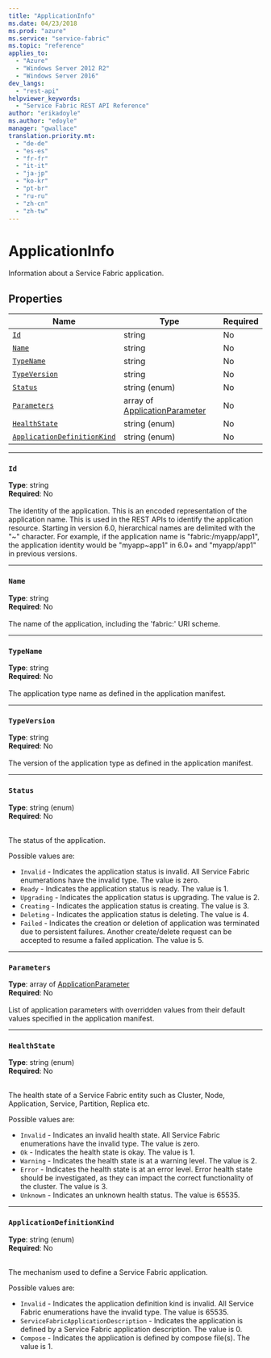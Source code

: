 ```yaml
---
title: "ApplicationInfo"
ms.date: 04/23/2018
ms.prod: "azure"
ms.service: "service-fabric"
ms.topic: "reference"
applies_to: 
  - "Azure"
  - "Windows Server 2012 R2"
  - "Windows Server 2016"
dev_langs: 
  - "rest-api"
helpviewer_keywords: 
  - "Service Fabric REST API Reference"
author: "erikadoyle"
ms.author: "edoyle"
manager: "gwallace"
translation.priority.mt: 
  - "de-de"
  - "es-es"
  - "fr-fr"
  - "it-it"
  - "ja-jp"
  - "ko-kr"
  - "pt-br"
  - "ru-ru"
  - "zh-cn"
  - "zh-tw"
---
```

# ApplicationInfo

Information about a Service Fabric application.

## Properties
| Name | Type | Required |
| --- | --- | --- |
| [`Id`](#id) | string | No |
| [`Name`](#name) | string | No |
| [`TypeName`](#typename) | string | No |
| [`TypeVersion`](#typeversion) | string | No |
| [`Status`](#status) | string (enum) | No |
| [`Parameters`](#parameters) | array of [ApplicationParameter](sfclient-v62-model-applicationparameter.md) | No |
| [`HealthState`](#healthstate) | string (enum) | No |
| [`ApplicationDefinitionKind`](#applicationdefinitionkind) | string (enum) | No |

____
### `Id`
__Type__: string <br/>
__Required__: No<br/>
<br/>
The identity of the application. This is an encoded representation of the application name. This is used in the REST APIs to identify the application resource.
Starting in version 6.0, hierarchical names are delimited with the "\~" character. For example, if the application name is "fabric:/myapp/app1",
the application identity would be "myapp\~app1" in 6.0+ and "myapp/app1" in previous versions.


____
### `Name`
__Type__: string <br/>
__Required__: No<br/>
<br/>
The name of the application, including the 'fabric:' URI scheme.

____
### `TypeName`
__Type__: string <br/>
__Required__: No<br/>
<br/>
The application type name as defined in the application manifest.

____
### `TypeVersion`
__Type__: string <br/>
__Required__: No<br/>
<br/>
The version of the application type as defined in the application manifest.

____
### `Status`
__Type__: string (enum) <br/>
__Required__: No<br/>
<br/>


The status of the application.


Possible values are: 

  - `Invalid` - Indicates the application status is invalid. All Service Fabric enumerations have the invalid type. The value is zero.
  - `Ready` - Indicates the application status is ready. The value is 1.
  - `Upgrading` - Indicates the application status is upgrading. The value is 2.
  - `Creating` - Indicates the application status is creating. The value is 3.
  - `Deleting` - Indicates the application status is deleting. The value is 4.
  - `Failed` - Indicates the creation or deletion of application was terminated due to persistent failures. Another create/delete request can be accepted to resume a failed application. The value is 5.



____
### `Parameters`
__Type__: array of [ApplicationParameter](sfclient-v62-model-applicationparameter.md) <br/>
__Required__: No<br/>
<br/>
List of application parameters with overridden values from their default values specified in the application manifest.

____
### `HealthState`
__Type__: string (enum) <br/>
__Required__: No<br/>
<br/>


The health state of a Service Fabric entity such as Cluster, Node, Application, Service, Partition, Replica etc.

Possible values are: 

  - `Invalid` - Indicates an invalid health state. All Service Fabric enumerations have the invalid type. The value is zero.
  - `Ok` - Indicates the health state is okay. The value is 1.
  - `Warning` - Indicates the health state is at a warning level. The value is 2.
  - `Error` - Indicates the health state is at an error level. Error health state should be investigated, as they can impact the correct functionality of the cluster. The value is 3.
  - `Unknown` - Indicates an unknown health status. The value is 65535.



____
### `ApplicationDefinitionKind`
__Type__: string (enum) <br/>
__Required__: No<br/>
<br/>


The mechanism used to define a Service Fabric application.


Possible values are: 

  - `Invalid` - Indicates the application definition kind is invalid. All Service Fabric enumerations have the invalid type. The value is 65535.
  - `ServiceFabricApplicationDescription` - Indicates the application is defined by a Service Fabric application description. The value is 0.
  - `Compose` - Indicates the application is defined by compose file(s). The value is 1.


